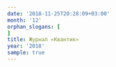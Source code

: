 ```yaml
---
date: '2018-11-25T20:28:09+03:00'
month: '12'
orphan_slogans: [
]
title: Журнал «Квантик»
year: '2018'
sample: true
---
```

